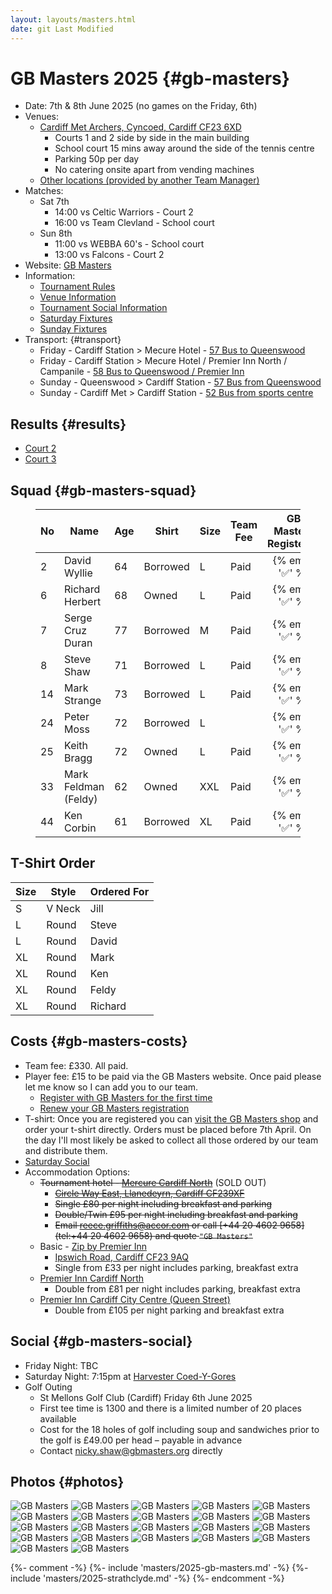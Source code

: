 ```yaml
---
layout: layouts/masters.html
date: git Last Modified
---
```


# GB Masters 2025 {#gb-masters}

* Date: 7th & 8th June 2025 (no games on the Friday, 6th)
* Venues:
  * [Cardiff Met Archers, Cyncoed, Cardiff CF23 6XD](https://maps.app.goo.gl/dP53Q1e6tPU2iMkz9)
    * Courts 1 and 2 side by side in the main building
	* School court 15 mins away around the side of the tennis centre
	* Parking 50p per day
	* No catering onsite apart from vending machines
  * [Other locations (provided by another Team Manager)](https://maps.app.goo.gl/E47ijJjaTKZiEj8w7)
* Matches:
  * Sat 7th
    * 14:00 vs Celtic Warriors - Court 2
    * 16:00 vs Team Clevland - School court
  * Sun 8th
    * 11:00 vs WEBBA 60's - School court
    * 13:00 vs Falcons - Court 2
* Website: [GB Masters](https://gbmasters.org)
* Information:
  * [Tournament Rules](/masters/2025/gb-masters/GB%20Masters%20Rules%202023.pdf)
  * [Venue Information](/masters/2025/gb-masters/Venue-Information.pdf)
  * [Tournament Social Information](/masters/2025/gb-masters/Social-Information.pdf)
  * [Saturday Fixtures](/masters/2025/gb-masters/GB-Masters-Cardiff-Met-Saturday.pdf)
  * [Sunday Fixtures](/masters/2025/gb-masters/GB-Masters-Cardiff-Met-Sunday.pdf)
* Transport: {#transport}
  * Friday - Cardiff Station > Mecure Hotel - [57 Bus to Queenswood](https://www.cardiffbus.com/services/CB/57?date=2025-06-06&direction=outbound&all=on)
  * Friday - Cardiff Station > Mecure Hotel / Premier Inn North / Campanile - [58 Bus to Queenswood / Premier Inn](https://www.cardiffbus.com/services/CB/58?date=2025-06-06&direction=outbound&all=on)
  * Sunday - Queenswood > Cardiff Station - [57 Bus from Queenswood](https://www.cardiffbus.com/services/CB/57?date=2025-06-08&direction=inbound&all=on)
  * Sunday - Cardiff Met > Cardiff Station - [52 Bus from sports centre](https://www.cardiffbus.com/services/CB/52?date=2025-06-08&direction=inbound)

## Results {#results}

* [Court 2](/masters/2025/gb-masters/FinalResultCardiffMetCourt2.pdf)
* [Court 3](/masters/2025/gb-masters/FinalResultCardiffMetCourt3.pdf)

## Squad {#gb-masters-squad}

<figure>

| No  | Name | Age | Shirt | Size | Team<br>Fee | GB Masters<br>Registered |
| --- | --- | --- | --- | --- | --- | :---: |
| 2   | David Wyllie | 64  | Borrowed | L   | Paid | {% emoji '✅' %} |
| 6   | Richard Herbert | 68  | Owned | L   | Paid | {% emoji '✅' %} |
| 7   | Serge Cruz Duran | 77  | Borrowed | M   | Paid | {% emoji '✅' %} |
| 8   | Steve Shaw | 71  | Borrowed | L   | Paid | {% emoji '✅' %} |
| 14  | Mark Strange | 73  | Borrowed | L   | Paid | {% emoji '✅' %} |
| 24  | Peter Moss | 72  | Borrowed | L   |  |  {% emoji '✅' %} |
| 25  | Keith Bragg | 72  | Owned | L   | Paid | {% emoji '✅' %} |
| 33  | Mark Feldman (Feldy) | 62  | Owned | XXL | Paid | {% emoji '✅' %} |
| 44  | Ken Corbin | 61  | Borrowed | XL  | Paid | {% emoji '✅' %} |

</figure>

## T-Shirt Order

| Size | Style | Ordered For |
| - | - | - |
| S | V Neck | Jill |
| L | Round | Steve |
| L | Round | David |
| XL | Round | Mark |
| XL | Round | Ken |
| XL | Round | Feldy |
| XL | Round | Richard |

## Costs {#gb-masters-costs}

* Team fee: £330. All paid.
* Player fee: £15 to be paid via the GB Masters website. Once paid please let me know so I can add you to our team.
  * [Register with GB Masters for the first time](https://gbmasters.org/register)
  * [Renew your GB Masters registration](https://gbmasters.org/login)
* T-shirt: Once you are registered you can [visit the GB Masters shop](https://gbmasters.org/shop) and order your t-shirt directly. Orders must be placed before 7th April. On the day I'll most likely be asked to collect all those ordered by our team and distribute them.
* [Saturday Social](/masters/2025/gb-masters/Social-Information.pdf)
* Accommodation Options:
  * ~~Tournament hotel - [Mercure Cardiff North](https://all.accor.com/hotel/B539/index.en.shtml)~~ (SOLD OUT)
    * ~~[Circle Way East, Llanedeyrn, Cardiff CF239XF](https://maps.app.goo.gl/bxEHkzqvVAj162C67)~~
    * ~~Single £80 per night including breakfast and parking~~
    * ~~Double/Twin £95 per night including breakfast and parking~~
    * ~~Email [reece.griffiths@accor.com](mailto:reece.griffiths@accor.com) or call \[+44 20 4602 9658\](tel:+44 20 4602 9658) and quote `"GB Masters"`~~
  * Basic - [Zip by Premier Inn](https://www.premierinn.com/gb/en/hotels/wales/glamorgan/cardiff/zip-cardiff.html)
    * [Ipswich Road, Cardiff CF23 9AQ](https://maps.app.goo.gl/uaECMjsB8k6Btuq59)
    * Single from £33 per night includes parking, breakfast extra
  * [Premier Inn Cardiff North](https://www.premierinn.com/gb/en/hotels/wales/glamorgan/cardiff/cardiff-north.html)
    * Double from £81 per night includes parking, breakfast extra
  * [Premier Inn Cardiff City Centre (Queen Street)](https://www.premierinn.com/gb/en/hotels/wales/glamorgan/cardiff/cardiff-city-centre-queen-street.html)
    * Double from £105 per night parking and breakfast extra

## Social {#gb-masters-social}

* Friday Night: TBC
* Saturday Night: 7:15pm at [Harvester Coed-Y-Gores](https://www.harvester.co.uk/restaurants/wales/harvestercoedygorescardiff#/)
* Golf Outing
  * St Mellons Golf Club (Cardiff) Friday 6th June 2025
  * First tee time is 1300 and there is a limited number of 20 places available
  * Cost for the 18 holes of golf including soup and sandwiches prior to the golf is £49.00 per head – payable in advance
  * Contact <nicky.shaw@gbmasters.org> directly

## Photos {#photos}

![GB Masters](/masters/2025/gb-masters/pix/504197363_1253290496796423_1444238949090531311_n.jpg)
![GB Masters](/masters/2025/gb-masters/pix/504418401_1253290453463094_1647297205814833026_n.jpg)
![GB Masters](/masters/2025/gb-masters/pix/504479495_1252417856883687_1448582366388736549_n.jpg)
![GB Masters](/masters/2025/gb-masters/pix/504493268_1253290610129745_4250411083857848575_n.jpg)
![GB Masters](/masters/2025/gb-masters/pix/504715285_1253290670129739_6865229738243586426_n.jpg)
![GB Masters](/masters/2025/gb-masters/pix/504761376_1253290570129749_3257308272952695788_n.jpg)
![GB Masters](/masters/2025/gb-masters/pix/505083706_1252418836883589_2904556697313077557_n.jpg)
![GB Masters](/masters/2025/gb-masters/pix/505309782_1253290563463083_6245537966648335712_n.jpg)
![GB Masters](/masters/2025/gb-masters/pix/505318837_1253290646796408_5539334950852319105_n.jpg)
![GB Masters](/masters/2025/gb-masters/pix/505376947_1252419586883514_3776808873938971418_n.jpg)
![GB Masters](/masters/2025/gb-masters/pix/505384009_1256021383190001_1347378523495984981_n.jpg)
![GB Masters](/masters/2025/gb-masters/pix/506658081_1256021469856659_7129909839499870893_n.jpg)
![GB Masters](/masters/2025/gb-masters/pix/505513771_1256749313117208_2625773473807046900_n.jpg)
![GB Masters](/masters/2025/gb-masters/pix/505535165_1256749373117202_8814375847573510671_n.jpg)
![GB Masters](/masters/2025/gb-masters/pix/505829738_1256750083117131_1133457452513111480_n.jpg)
![GB Masters](/masters/2025/gb-masters/pix/506528270_1256750109783795_6180158742040655258_n.jpg)
![GB Masters](/masters/2025/gb-masters/pix/506789763_1256750179783788_8497079506003315936_n.jpg)
![GB Masters](/masters/2025/gb-masters/pix/506140184_1256750263117113_8821996028032196371_n.jpg)
![GB Masters](/masters/2025/gb-masters/pix/505878082_1256750539783752_5446372514070131546_n.jpg)
![GB Masters](/masters/2025/gb-masters/pix/505750463_1256750603117079_2846004260999069960_n.jpg)
![GB Masters](/masters/2025/gb-masters/pix/506113059_1256767306448742_4946003729699655114_n.jpg)
![GB Masters](/masters/2025/gb-masters/pix/505363799_1256767363115403_2819595092021565354_n.jpg)

{%- comment -%}
	{%- include 'masters/2025-gb-masters.md' -%}
	{%- include 'masters/2025-strathclyde.md' -%}
{%- endcomment -%}
